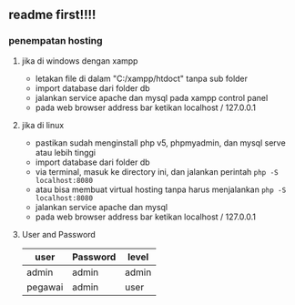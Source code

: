 ## readme first!!!!

### penempatan hosting 
1. jika di windows dengan xampp
	- letakan file di dalam "C:/xampp/htdoct" tanpa sub folder
	- import database dari folder db
	- jalankan service apache dan mysql pada xampp control panel
	- pada web browser address bar ketikan localhost / 127.0.0.1

2. jika di linux
	- pastikan sudah menginstall php v5, phpmyadmin, dan mysql serve atau lebih tinggi
	- import database dari folder db
	- via terminal, masuk ke directory ini, dan jalankan perintah ```php -S localhost:8080```
	- atau bisa membuat virtual hosting tanpa harus menjalankan ```php -S localhost:8080```
	- jalankan service apache dan mysql
	- pada web browser address bar ketikan localhost / 127.0.0.1

3. User and Password

	| user        | Password     | level  |
	| ----------- |------------| ------|
	| admin       | admin        | admin  |
	| pegawai     | admin        |   user |

<!-- 	..*	 user level admin, 
		.. - user : admin
		- Password :admin
	..* user level pegawai
		.. - user : pegawai
		- Password :admin -->
